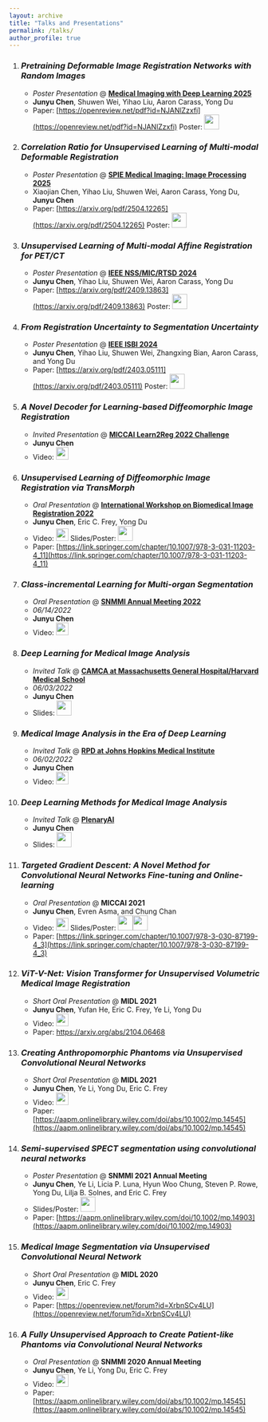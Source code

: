 ```yaml
---
layout: archive
title: "Talks and Presentations"
permalink: /talks/
author_profile: true
---
```

1. ### *Pretraining Deformable Image Registration Networks with Random Images*
    * *Poster Presentation* @ **[Medical Imaging with Deep Learning 2025](https://openreview.net/forum?id=NJANlZzxfi#discussion)**
    * **Junyu Chen**, Shuwen Wei, Yihao Liu, Aaron Carass, Yong Du
    *  Paper: [https://openreview.net/pdf?id=NJANlZzxfi](https://openreview.net/pdf?id=NJANlZzxfi) Poster: [<img src="/images/pdf_icon.png" width="30"/>](https://github.com/junyuchen245/junyuchen245.github.io/blob/master/files/MIDL-2025-JChen.pdf)

1. ### *Correlation Ratio for Unsupervised Learning of Multi-modal Deformable Registration*
    * *Poster Presentation* @ **[SPIE Medical Imaging: Image Processing 2025](https://www.spiedigitallibrary.org/conference-proceedings-of-spie/13406/1340632/Correlation-ratio-for-unsupervised-learning-of-multi-modal-deformable-registration/10.1117/12.3047699.short)**
    * Xiaojian Chen, Yihao Liu, Shuwen Wei, Aaron Carass, Yong Du, **Junyu Chen**
    *  Paper: [https://arxiv.org/pdf/2504.12265](https://arxiv.org/pdf/2504.12265) Poster: [<img src="/images/pdf_icon.png" width="30"/>](https://github.com/junyuchen245/junyuchen245.github.io/blob/master/files/SPIE%20Poster_CR_JC.pdf)
      
1. ### *Unsupervised Learning of Multi-modal Affine Registration for PET/CT*
    * *Poster Presentation* @ **[IEEE NSS/MIC/RTSD 2024](https://ieeexplore.ieee.org/abstract/document/10655957)**
    * **Junyu Chen**, Yihao Liu, Shuwen Wei, Aaron Carass, Yong Du
    *  Paper: [https://arxiv.org/pdf/2409.13863](https://arxiv.org/pdf/2409.13863) Poster: [<img src="/images/pdf_icon.png" width="30"/>](https://github.com/junyuchen245/junyuchen245.github.io/blob/master/files/MIC-2024-JChen.pdf)
  
1. ### *From Registration Uncertainty to Segmentation Uncertainty*
    * *Poster Presentation* @ **[IEEE ISBI 2024](https://ieeexplore.ieee.org/document/10635251)**
    * **Junyu Chen**, Yihao Liu, Shuwen Wei, Zhangxing Bian, Aaron Carass, and Yong Du
    *  Paper: [https://arxiv.org/pdf/2403.05111](https://arxiv.org/pdf/2403.05111) Poster: [<img src="/images/pdf_icon.png" width="30"/>](https://github.com/junyuchen245/junyuchen245.github.io/blob/master/files/ISBI24-JChen.pdf)

1. ### *A Novel Decoder for Learning-based Diffeomorphic Image Registration*
    * *Invited Presentation* @ **[MICCAI Learn2Reg 2022 Challenge](https://learn2reg.grand-challenge.org/)**
    * **Junyu Chen**
    *  Video: [<img src="/images/youtube-logo-png.png" width="25"/>](https://youtu.be/lH-esWNVTHQ)

3. ### *Unsupervised Learning of Diffeomorphic Image Registration via TransMorph*
    * *Oral Presentation* @ **[International Workshop on Biomedical Image Registration 2022](https://link.springer.com/book/10.1007/978-3-031-11203-4)**
    *  **Junyu Chen**, Eric C. Frey, Yong Du
    *  Video: [<img src="/images/youtube-logo-png.png" width="25"/>](https://youtu.be/iUO5gN_CTX8) Slides/Poster: [<img src="/images/pdf_icon.png" width="30"/>](https://drive.google.com/file/d/1QYlpzc-zxx8w3V_TLj_9NImqMJAYZNjq/view?usp=sharing)
    *  Paper: [https://link.springer.com/chapter/10.1007/978-3-031-11203-4_11](https://link.springer.com/chapter/10.1007/978-3-031-11203-4_11)

1. ### *Class-incremental Learning for Multi-organ Segmentation*
    * *Oral Presentation* @ **[SNMMI Annual Meeting 2022](https://www.snmmi.org/MeetingsEvents/index.aspx?ItemNumber=798)**
    * *06/14/2022*
    *  **Junyu Chen**
    *  Video: [<img src="/images/youtube-logo-png.png" width="25"/>](https://youtu.be/Mnzz0ZVDwIw)

1. ### *Deep Learning for Medical Image Analysis*
    * *Invited Talk* @ **[CAMCA at Massachusetts General Hospital/Harvard Medical School](https://projects.iq.harvard.edu/camca/)**
    * *06/03/2022*
    *  **Junyu Chen**
    *  Slides: [<img src="/images/pdf_icon.png" width="30"/>](https://drive.google.com/file/d/103_BiDqfX5Gosw3D9H_R-lYnOKfzDVsm/view?usp=sharing)

2. ### *Medical Image Analysis in the Era of Deep Learning*
    * *Invited Talk* @ **[RPD at Johns Hopkins Medical Institute](https://www.hopkinsmedicine.org/radiology/research/divisions/radiological-physics/)**
    * *06/02/2022*
    *  **Junyu Chen**
    *  Video: [<img src="/images/youtube-logo-png.png" width="25"/>](https://youtu.be/hLvNNDwltdE)

3. ### *Deep Learning Methods for Medical Image Analysis*
    * *Invited Talk* @ **[PlenaryAI](https://www.plenaryai.com/)**
    *  **Junyu Chen**
    *  Slides: [<img src="/images/pdf_icon.png" width="30"/>](https://drive.google.com/file/d/1XDm1S2Z5uAf3mDuachF4ceaaxjh6axf1/view?usp=sharing)

4. ### *Targeted Gradient Descent: A Novel Method for Convolutional Neural Networks Fine-tuning and Online-learning*
    * *Oral Presentation* @ **MICCAI 2021**
    *  **Junyu Chen**, Evren Asma, and Chung Chan
    *  Video: [<img src="/images/youtube-logo-png.png" width="25"/>](https://youtu.be/yEZHsPo2mJY)    Slides/Poster: [<img src="/images/pdf_icon.png" width="30"/>](http://junyuchen245.github.io/files/MICCAI_2021_Junyu_slides.pdf)[<img src="/images/pdf_icon.png" width="30"/>](http://junyuchen245.github.io/files/MICCAI_21_poster_Junyu.pdf)
    *  Paper: [https://link.springer.com/chapter/10.1007/978-3-030-87199-4_3](https://link.springer.com/chapter/10.1007/978-3-030-87199-4_3)

5. ### *ViT-V-Net: Vision Transformer for Unsupervised Volumetric Medical Image Registration*
    * *Short Oral Presentation* @ **MIDL 2021**
    * **Junyu Chen**, Yufan He, Eric C. Frey, Ye Li, Yong Du
    * Video: [<img src="/images/youtube-logo-png.png" width="25"/>](https://2021.midl.io/papers/e6)
    * Paper: https://arxiv.org/abs/2104.06468

6. ### *Creating Anthropomorphic Phantoms via Unsupervised Convolutional Neural Networks* 
    * *Short Oral Presentation* @ **MIDL 2021**
    * **Junyu Chen**, Ye Li, Yong Du, Eric C. Frey
    * Video: [<img src="/images/youtube-logo-png.png" width="25"/>](https://2021.midl.io/papers/h5)
    * Paper: [https://aapm.onlinelibrary.wiley.com/doi/abs/10.1002/mp.14545](https://aapm.onlinelibrary.wiley.com/doi/abs/10.1002/mp.14545)

7. ### *Semi-supervised SPECT segmentation using convolutional neural networks*
    * *Poster Presentation* @ **SNMMI 2021 Annual Meeting**
    * **Junyu Chen**, Ye Li, Licia P. Luna, Hyun Woo Chung, Steven P. Rowe, Yong Du, Lilja B. Solnes, and Eric C. Frey
    * Slides/Poster: [<img src="/images/pdf_icon.png" width="30"/>](http://junyuchen245.github.io/files/SNMMI2021.pdf)
    * Paper: [https://aapm.onlinelibrary.wiley.com/doi/10.1002/mp.14903](https://aapm.onlinelibrary.wiley.com/doi/10.1002/mp.14903)

8. ### *Medical Image Segmentation via Unsupervised Convolutional Neural Network*
    * *Short Oral Presentation* @ **MIDL 2020**
    * **Junyu Chen**, Eric C. Frey
    * Video: [<img src="/images/youtube-logo-png.png" width="25"/>](https://2020.midl.io/papers/chen20.html)
    * Paper: [https://openreview.net/forum?id=XrbnSCv4LU](https://openreview.net/forum?id=XrbnSCv4LU)

9. ### *A Fully Unsupervised Approach to Create Patient-like Phantoms via Convolutional Neural Networks*
    * *Oral Presentation* @ **SNMMI 2020 Annual Meeting** 
    * **Junyu Chen**, Ye Li, Yong Du, Eric C. Frey
    * Video: [<img src="/images/youtube-logo-png.png" width="25"/>](https://youtu.be/KUbIXUBA7bk)
    * Paper: [https://aapm.onlinelibrary.wiley.com/doi/abs/10.1002/mp.14545](https://aapm.onlinelibrary.wiley.com/doi/abs/10.1002/mp.14545)


<br/><br/><br/><br/><br/><br/><br/><br/><br/>
